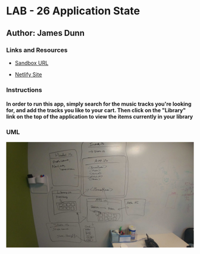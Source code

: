 # LAB - 26 Application State

## Author: James Dunn

### Links and Resources

- [Sandbox URL](https://codesandbox.io/embed/lab-26-extended-oz4ft?fontsize=14&hidenavigation=1&theme=dark)

- [Netlify Site](https://csb-oz4ft.netlify.com/)

### Instructions

#### In order to run this app, simply search for the music tracks you're looking for, and add the tracks you like to your cart. Then click on the "Library" link on the top of the application to view the items currently in your library

### UML

![Lab-26](images/Lab-26.jpg)
